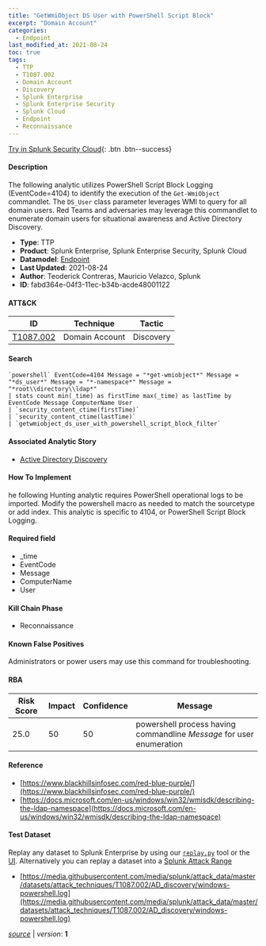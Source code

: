 ```yaml
---
title: "GetWmiObject DS User with PowerShell Script Block"
excerpt: "Domain Account"
categories:
  - Endpoint
last_modified_at: 2021-08-24
toc: true
tags:
  - TTP
  - T1087.002
  - Domain Account
  - Discovery
  - Splunk Enterprise
  - Splunk Enterprise Security
  - Splunk Cloud
  - Endpoint
  - Reconnaissance
---
```




[Try in Splunk Security Cloud](https://www.splunk.com/en_us/cyber-security.html){: .btn .btn--success}

#### Description

The following analytic utilizes PowerShell Script Block Logging (EventCode=4104) to identify the execution of the `Get-WmiObject` commandlet. The `DS_User` class parameter leverages WMI to query for all domain users. Red Teams and adversaries may leverage this commandlet to enumerate domain users for situational awareness and Active Directory Discovery.

- **Type**: TTP
- **Product**: Splunk Enterprise, Splunk Enterprise Security, Splunk Cloud
- **Datamodel**: [Endpoint](https://docs.splunk.com/Documentation/CIM/latest/User/Endpoint)
- **Last Updated**: 2021-08-24
- **Author**: Teoderick Contreras, Mauricio Velazco, Splunk
- **ID**: fabd364e-04f3-11ec-b34b-acde48001122


#### ATT&CK

| ID          | Technique   | Tactic       |
| ----------- | ----------- |--------------|
| [T1087.002](https://attack.mitre.org/techniques/T1087/002/) | Domain Account | Discovery |


#### Search

```
`powershell` EventCode=4104 Message = "*get-wmiobject*" Message = "*ds_user*" Message = "*-namespace*" Message = "*root\\directory\\ldap*" 
| stats count min(_time) as firstTime max(_time) as lastTime by EventCode Message ComputerName User 
| `security_content_ctime(firstTime)` 
| `security_content_ctime(lastTime)` 
| `getwmiobject_ds_user_with_powershell_script_block_filter`
```

#### Associated Analytic Story
* [Active Directory Discovery](/stories/active_directory_discovery)


#### How To Implement
he following Hunting analytic requires PowerShell operational logs to be imported. Modify the powershell macro as needed to match the sourcetype or add index. This analytic is specific to 4104, or PowerShell Script Block Logging.

#### Required field
* _time
* EventCode
* Message
* ComputerName
* User


#### Kill Chain Phase
* Reconnaissance


#### Known False Positives
Administrators or power users may use this command for troubleshooting.



#### RBA

| Risk Score  | Impact      | Confidence   | Message      |
| ----------- | ----------- |--------------|--------------|
| 25.0 | 50 | 50 | powershell process having commandline $Message$ for user enumeration |



#### Reference

* [https://www.blackhillsinfosec.com/red-blue-purple/](https://www.blackhillsinfosec.com/red-blue-purple/)
* [https://docs.microsoft.com/en-us/windows/win32/wmisdk/describing-the-ldap-namespace](https://docs.microsoft.com/en-us/windows/win32/wmisdk/describing-the-ldap-namespace)



#### Test Dataset
Replay any dataset to Splunk Enterprise by using our [`replay.py`](https://github.com/splunk/attack_data#using-replaypy) tool or the [UI](https://github.com/splunk/attack_data#using-ui).
Alternatively you can replay a dataset into a [Splunk Attack Range](https://github.com/splunk/attack_range#replay-dumps-into-attack-range-splunk-server)

* [https://media.githubusercontent.com/media/splunk/attack_data/master/datasets/attack_techniques/T1087.002/AD_discovery/windows-powershell.log](https://media.githubusercontent.com/media/splunk/attack_data/master/datasets/attack_techniques/T1087.002/AD_discovery/windows-powershell.log)



[*source*](https://github.com/splunk/security_content/tree/develop/detections/endpoint/getwmiobject_ds_user_with_powershell_script_block.yml) \| *version*: **1**